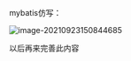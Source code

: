 mybatis仿写：

![image-20210923150844685](C:\Users\62459\AppData\Roaming\Typora\typora-user-images\image-20210923150844685.png)

以后再来完善此内容


